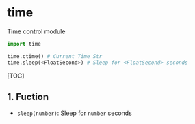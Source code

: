 # time

Time control module

```python
import time

time.ctime() # Current Time Str
time.sleep(<FloatSecond>) # Sleep for <FloatSecond> seconds
```

[TOC]

## 1. Fuction

- `sleep(number)`: Sleep for `number` seconds
